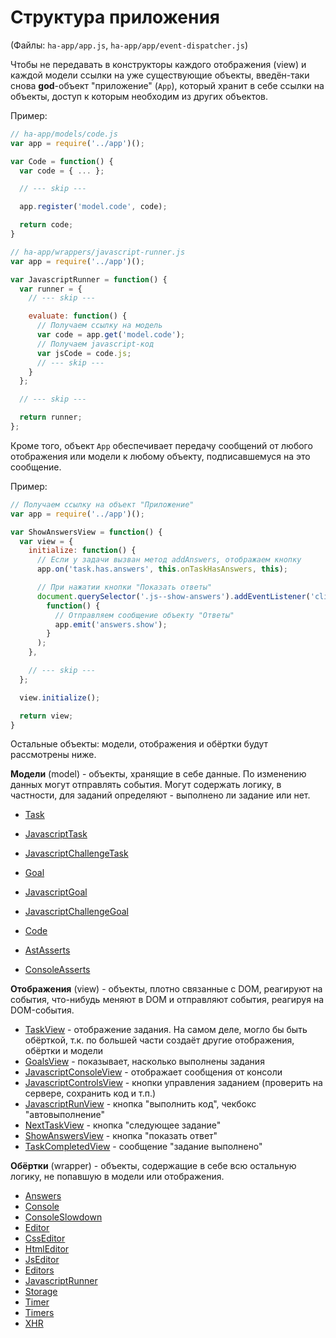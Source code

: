 Структура приложения
====================

(Файлы: `ha-app/app.js`, `ha-app/app/event-dispatcher.js`)

Чтобы не передавать в конструкторы каждого отображения (view) и каждой модели
ссылки на уже существующие объекты, введён-таки снова **god**-объект
"приложение" (`App`), который хранит в себе ссылки на объекты,
доступ к которым необходим из других объектов.

Пример:

```javascript
// ha-app/models/code.js
var app = require('../app')();

var Code = function() {
  var code = { ... };

  // --- skip ---

  app.register('model.code', code);

  return code;
}

// ha-app/wrappers/javascript-runner.js
var app = require('../app')();

var JavascriptRunner = function() {
  var runner = {
    // --- skip ---

    evaluate: function() {
      // Получаем ссылку на модель
      var code = app.get('model.code');
      // Получаем javascript-код
      var jsCode = code.js;
      // --- skip ---
    }
  };

  // --- skip ---

  return runner;
};


```

Кроме того, объект `App` обеспечивает передачу сообщений от любого отображения
или модели к любому объекту, подписавшемуся на это сообщение.

Пример:

```javascript
// Получаем ссылку на объект "Приложение"
var app = require('../app')();

var ShowAnswersView = function() {
  var view = {
    initialize: function() {
      // Если у задачи вызван метод addAnswers, отображаем кнопку
      app.on('task.has.answers', this.onTaskHasAnswers, this);

      // При нажатии кнопки "Показать ответы"
      document.querySelector('.js--show-answers').addEventListener('click',
        function() {
          // Отправляем сообщение объекту "Ответы"
          app.emit('answers.show');
        }
      );
    },

    // --- skip ---
  };

  view.initialize();

  return view;
}
```

Остальные объекты: модели, отображения и обёртки будут рассмотрены ниже.

**Модели** (model) - объекты, хранящие в себе данные. По изменению
данных могут отправлять события. Могут содержать логику, в частности,
для заданий определяют - выполнено ли задание или нет.

 * [Task](./models/task.md)
 * [JavascriptTask](./models/javascript-task.md)
 * [JavascriptChallengeTask](./models/javascript-challenge-task.md)
 * [Goal](./models/goal.md)
 * [JavascriptGoal](./models/javascript-goal.md)
 * [JavascriptChallengeGoal](./models/javascript-challenge-goal.md)
 * [Code](./models/code.md)

 * [AstAsserts](./models/ast-asserts.md)
 * [ConsoleAsserts](./models/console-asserts.md)

**Отображения** (view) - объекты, плотно связанные с DOM, реагируют
на события, что-нибудь меняют в DOM и отправляют события, реагируя
на DOM-события.

 * [TaskView](./views/task-view.md) - отображение задания. На самом деле, могло бы быть обёрткой, т.к. по большей части создаёт другие отображения, обёртки и модели
 * [GoalsView](./views/goals-view.md) - показывает, насколько выполнены задания
 * [JavascriptConsoleView](./views/javascript-console-view.md) - отображает сообщения от консоли
 * [JavascriptControlsView](./views/javascript-controls-view.md) - кнопки управления заданием (проверить на сервере, сохранить код и т.п.)
 * [JavascriptRunView](./views/javascript-run-view.md) - кнопка "выполнить код", чекбокс "автовыполнение"
 * [NextTaskView](./views/next-task-view.md) - кнопка "следующее задание"
 * [ShowAnswersView](./views/show-answers-view.md) - кнопка "показать ответ"
 * [TaskCompletedView](./views/task-completed-view.md) - сообщение "задание выполнено"

**Обёртки** (wrapper) - объекты, содержащие в себе всю остальную логику,
не попавшую в модели или отображения.

 * [Answers](./wrappers/answers.md)
 * [Console](./wrappers/console.md)
 * [ConsoleSlowdown](./wrappers/console-slowdown.md)
 * [Editor](./wrappers/editor.md)
 * [CssEditor](./wrappers/css-editor.md)
 * [HtmlEditor](./wrappers/editors/html-editor.md)
 * [JsEditor](./wrappers/editors/js-editor.md)
 * [Editors](./wrappers/editors.md)
 * [JavascriptRunner](./wrappers/javascript-runner.md)
 * [Storage](./wrappers/storage.md)
 * [Timer](./wrappers/timer.md)
 * [Timers](./wrappers/timers.md)
 * [XHR](./wrappers/xhr.md)
